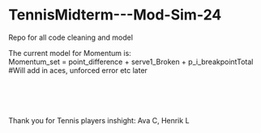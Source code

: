 # TennisMidterm---Mod-Sim-24
Repo for all code cleaning and model

The current model for Momentum is:  
Momentum_set = point_difference + serve1_Broken + p_i_breakpointTotal #Will add in aces, unforced error etc later

<br><br><br><br>
Thank you for Tennis players inshight: Ava C, Henrik L